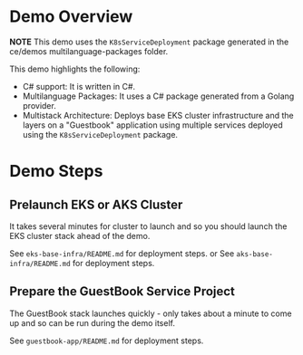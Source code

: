 # Demo Overview
**NOTE** This demo uses the `K8sServiceDeployment` package generated in the ce/demos multilanguage-packages folder. 

This demo highlights the following:
- C# support: It is written in C#.
- Multilanguage Packages: It uses a C# package generated from a Golang provider.
- Multistack Architecture: Deploys base EKS cluster infrastructure and the layers on a "Guestbook" application using multiple services deployed using the `K8sServiceDeployment` package.

# Demo Steps
## Prelaunch EKS or AKS Cluster
It takes several minutes for cluster to launch and so you should launch the EKS cluster stack ahead of the demo.

See `eks-base-infra/README.md` for deployment steps.
or
See `aks-base-infra/README.md` for deployment steps.

## Prepare the GuestBook Service Project
The GuestBook stack launches quickly - only takes about a minute to come up and so can be run during the demo itself.   

See `guestbook-app/README.md` for deployment steps.
